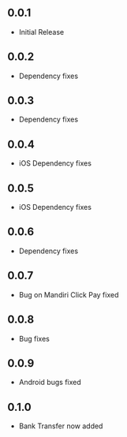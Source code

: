 ## 0.0.1

* Initial Release

## 0.0.2

* Dependency fixes

## 0.0.3

* Dependency fixes

## 0.0.4

* iOS Dependency fixes

## 0.0.5

* iOS Dependency fixes

## 0.0.6

* Dependency fixes

## 0.0.7

* Bug on Mandiri Click Pay fixed

## 0.0.8

* Bug fixes

## 0.0.9

* Android bugs fixed

## 0.1.0

* Bank Transfer now added